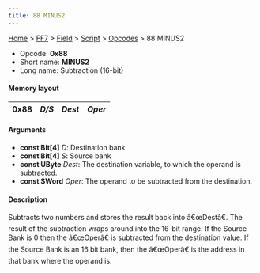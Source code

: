 ```yaml
---
title: 88 MINUS2
---
```


[Home](../../../../Main%20Page.md) > [FF7](../../../../FF7.md) > [Field](../../../Field.md) > [Script](../../Script.md) > [Opcodes](../Opcodes.md) > 88 MINUS2

-   Opcode: **0x88**
-   Short name: **MINUS2**
-   Long name: Subtraction (16-bit)

#### Memory layout

| 0x88 | *D/S* | *Dest* | *Oper* |
|------|-------|--------|--------|

#### Arguments

-   **const Bit\[4\]** *D*: Destination bank
-   **const Bit\[4\]** *S*: Source bank
-   **const UByte** *Dest*: The destination variable, to which the
    operand is subtracted.
-   **const SWord** *Oper*: The operand to be subtracted from the
    destination.

#### Description

Subtracts two numbers and stores the result back into â€œDestâ€. The
result of the subtraction wraps around into the 16-bit range. If the
Source Bank is 0 then the â€œOperâ€ is subtracted from the destination
value. If the Source Bank is an 16 bit bank, then the â€œOperâ€ is the
address in that bank where the operand is.
